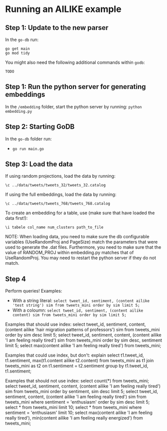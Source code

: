 # Running an AILIKE example


## Step 1: Update to the new parser
In the `go-db` run: 

```
go get main
go mod tidy
```

You might also need the following additional commands within `godb`:
```
TODO
```

## Step 1: Run the python server for generating embeddings

In the `/embedding` folder, start the python server by running:
  `python embedding.py`

## Step 2: Starting GoDB

In the `go-db` folder run:

- `go run main.go`

## Step 3: Load the data

If using random projections, load the data by running:
```
\c ../data/tweets/tweets_32/tweets_32.catalog
```

If using the full embeddings, load the data by running:
```
\c ../data/tweets/tweets_768/tweets_768.catalog
```

To create an embedding for a table, use (make sure that have loaded the data first!):
```
\i tabele col_name num_clusters path_to_file
```

NOTE: When loading data, you need to make sure the db configurable variables (UseRandomProj and PageSize) match the parameters that were used to generate the .dat files. Furthermore, you need to make sure that the value of RANDOM_PROJ within embedding.py matches that of UseRandomProj. You may need to restart the python server if they do not match.

## Step 4
Perform queries! Examples: 

- With a string literal: `select tweet_id, sentiment, (content ailike 'test string') sim from tweets_mini order by sim limit 5;`
- With a coloumn: `select tweet_id, sentiment, (content ailike content) sim from tweets_mini order by sim limit 5;`

Examples that should use index:
select tweet_id, sentiment, content, (content ailike 'hair migration patterns of professors') sim from tweets_mini order by sim desc limit 5;
select tweet_id, sentiment, content, (content ailike 'I am feeling really tired') sim from tweets_mini order by sim desc, sentiment limit 5;
select max(content ailike 'I am feeling really tired') from tweets_mini;

Examples that could use index, but don't:
explain select t1.tweet_id, t1.sentiment, max(t1.content ailike t2.content) from tweets_mini as t1 join tweets_mini as t2 on t1.sentiment = t2.sentiment group by t1.tweet_id, t1.sentiment;

Examples that should not use index:
select count(*) from tweets_mini;
select tweet_id, sentiment, content, (content ailike 'I am feeling really tired') sim from tweets_mini order by sentiment, sim desc limit 5;
select tweet_id, sentiment, content, (content ailike 'I am feeling really tired') sim from tweets_mini where sentiment = 'enthusiasm' order by sim desc limit 5;
select * from tweets_mini limit 10;
select * from tweets_mini where sentiment = 'enthusiasm' limit 10;
select max(content ailike 'I am feeling really tired'), min(content ailike 'I am feeling really energized') from tweets_mini;
